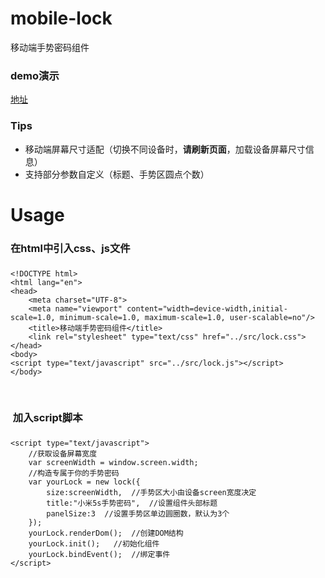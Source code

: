 # mobile-lock
移动端手势密码组件

### demo演示
 [地址](http://tangzhirong.github.io/lock/example/demo.html)
 
### Tips
* 移动端屏幕尺寸适配（切换不同设备时，**请刷新页面**，加载设备屏幕尺寸信息）
* 支持部分参数自定义（标题、手势区圆点个数）


Usage
=======================
### 在html中引入css、js文件
    
### 
    <!DOCTYPE html>
    <html lang="en">
    <head>
        <meta charset="UTF-8">
        <meta name="viewport" content="width=device-width,initial-scale=1.0, minimum-scale=1.0, maximum-scale=1.0, user-scalable=no"/>
        <title>移动端手势密码组件</title>
        <link rel="stylesheet" type="text/css" href="../src/lock.css">
    </head>
    <body>
    <script type="text/javascript" src="../src/lock.js"></script>
    </body>
    </html>
    
###  加入script脚本

###
    <script type="text/javascript">
        //获取设备屏幕宽度
        var screenWidth = window.screen.width;
        //构造专属于你的手势密码
        var yourLock = new lock({
            size:screenWidth,  //手势区大小由设备screen宽度决定
            title:"小米5s手势密码",  //设置组件头部标题
            panelSize:3  //设置手势区单边圆圈数，默认为3个
        });
        yourLock.renderDom();  //创建DOM结构
        yourLock.init();   //初始化组件
        yourLock.bindEvent();  //绑定事件
    </script>
